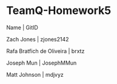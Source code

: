 # TeamQ-Homework5
Name | GitID

Zach Jones | zjones2142

Rafa Bratfich de Oliveira | brxtz

Joseph Mun | JosephMMun

Matt Johnson | mdjvyz
